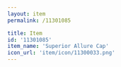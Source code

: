 ```yaml
---
layout: item
permalink: /11301085

title: Item
id: '11301085'
item_name: 'Superior Allure Cap'
icon_url: 'item/icon/11300033.png'
---
```

